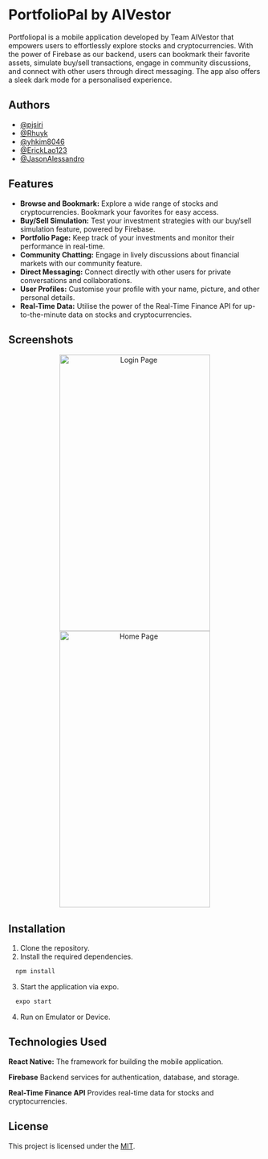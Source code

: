 # PortfolioPal by AIVestor

Portfoliopal is a mobile application developed by Team AIVestor that empowers users to effortlessly explore stocks and cryptocurrencies. With the power of Firebase as our backend, users can bookmark their favorite assets, simulate buy/sell transactions, engage in community discussions, and connect with other users through direct messaging. The app also offers a sleek dark mode for a personalised experience.


## Authors

- [@pjsiri](https://github.com/pjsiri)
- [@Rhuyk](https://github.com/Rhuyk)
- [@yhkim8046](https://github.com/yhkim8046)
- [@ErickLao123](https://github.com/ErickLao123)
- [@JasonAlessandro](https://github.com/JasonAlessandro)


## Features

- **Browse and Bookmark:** Explore a wide range of stocks and cryptocurrencies. Bookmark your favorites for easy access.
- **Buy/Sell Simulation:** Test your investment strategies with our buy/sell simulation feature, powered by Firebase.
- **Portfolio Page:** Keep track of your investments and monitor their performance in real-time.
- **Community Chatting:** Engage in lively discussions about financial markets with our community feature.
- **Direct Messaging:** Connect directly with other users for private conversations and collaborations.
- **User Profiles:** Customise your profile with your name, picture, and other personal details.
- **Real-Time Data:** Utilise the power of the Real-Time Finance API for up-to-the-minute data on stocks and cryptocurrencies.

## Screenshots

<div align="center">
  <img src="https://github.com/ErickLao123/2023-S2-51-AIVestor/assets/104670311/af619405-ce91-42a7-993d-5dc109e22870" alt="Login Page" width="300" height="550"/>
  <img src="https://github.com/ErickLao123/2023-S2-51-AIVestor/assets/104670311/733a7fb6-e7c2-4d2a-a186-7d866d32cfa8" alt="Home Page" width="300" height="550"/>
</div>





## Installation

1. Clone the repository.
2. Install the required dependencies.

```bash
  npm install 
```

3. Start the application via expo.

```bash
  expo start 
```

4. Run on Emulator or Device.
    
## Technologies Used

**React Native:** The framework for building the mobile application.

**Firebase** Backend services for authentication, database, and storage.

**Real-Time Finance API** Provides real-time data for stocks and cryptocurrencies.


## License

This project is licensed under the [MIT](LICENSE).

